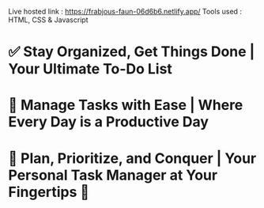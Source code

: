 Live hosted link : https://frabjous-faun-06d6b6.netlify.app/
Tools used : HTML, CSS & Javascript
# ✅ Stay Organized, Get Things Done | Your Ultimate To-Do List
# 📝 Manage Tasks with Ease | Where Every Day is a Productive Day
# 📅 Plan, Prioritize, and Conquer | Your Personal Task Manager at Your Fingertips 🚀
                        
